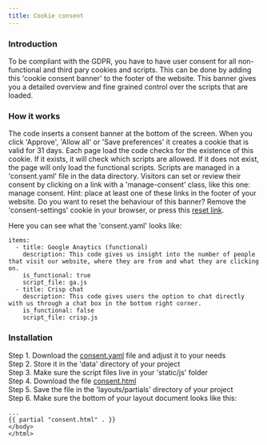 ```yaml
---
title: Cookie consent
---
```


### Introduction

To be compliant with the GDPR, you have to have user consent for all non-functional and third pary cookies and scripts. This can be done by adding this 'cookie consent banner' to the footer of the website. This banner gives you a detailed overview and fine grained control over the scripts that are loaded.

### How it works

The code inserts a consent banner at the bottom of the screen. When you click 'Approve', 'Allow all' or 'Save preferences' it creates a cookie that is valid for 31 days. Each page load the code checks for the existence of this cookie. If it exists, it will check which scripts are allowed. If it does not exist, the page will only load the functional scripts. Scripts are managed in a 'consent.yaml' file in the data directory. Visitors can set or review their consent by clicking on a link with a 'manage-consent' class, like this one: <a class="manage-consent">manage consent</a>. Hint: place at least one of these links in the footer of your website. Do you want to reset the behaviour of this banner? Remove the 'consent-settings' cookie in your browser, or press this <a href="#" onclick="eraseCookie('consent-settings'); location.reload();">reset link</a>.

Here you can see what the 'consent.yaml' looks like: 

```
items:
  - title: Google Anaytics (functional)
    description: This code gives us insight into the number of people that visit our website, where they are from and what they are clicking on.
    is_functional: true
    script_file: ga.js
  - title: Crisp chat
    description: This code gives users the option to chat directly with us through a chat box in the bottom right corner.
    is_functional: false
    script_file: crisp.js
```

### Installation

Step 1. Download the [consent.yaml](https://raw.githubusercontent.com/jhvanderschee/hugocodex/main/data/consent.yaml) file and adjust it to your needs
<br />Step 2. Store it in the 'data' directory of your project
<br />Step 3. Make sure the script files live in your 'static/js' folder
<br />Step 4. Download the file [consent.html](https://raw.githubusercontent.com/jhvanderschee/hugocodex/main/layouts/partials/consent.html)
<br />Step 5. Save the file in the 'layouts/partials' directory of your project
<br />Step 6. Make sure the bottom of your layout document looks like this:

```
...
{{ partial "consent.html" . }}
</body>
</html>
```